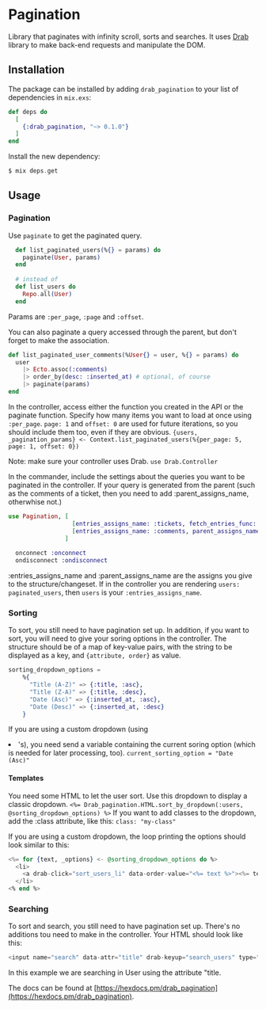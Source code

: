 # Pagination

Library that paginates with infinity scroll, sorts and searches. It uses [Drab](https://github.com/grych/drab) library to make back-end requests and manipulate the DOM.

## Installation

The package can be installed by adding `drab_pagination` to your list of dependencies in `mix.exs`:

```elixir
def deps do
  [
    {:drab_pagination, "~> 0.1.0"}
  ]
end
```

Install the new dependency:
```elixir
$ mix deps.get
```

## Usage

### Pagination

Use `paginate` to get the paginated query.
```elixir
  def list_paginated_users(%{} = params) do
    paginate(User, params)
  end
  
  # instead of
  def list_users do
    Repo.all(User)
  end
```
Params are `:per_page`, `:page` and `:offset`.

You can also paginate a query accessed through the parent, but don't forget to make the association.
```elixir
def list_paginated_user_comments(%User{} = user, %{} = params) do
  user
    |> Ecto.assoc(:comments)
    |> order_by(desc: :inserted_at) # optional, of course
    |> paginate(params)
end
```

In the controller, access either the function you created in the API or the paginate function. Specify how many items you want to load at once using `:per_page`. `page: 1` and `offset: 0` are used for future iterations, so you should include them too, even if they are obvious.
`{users, _pagination_params} <- Context.list_paginated_users(%{per_page: 5, page: 1, offset: 0})`

Note: make sure your controller uses Drab.
`use Drab.Controller`

In the commander, include the settings about the queries you want to be paginated in the controller. If your query is generated from the parent (such as the comments of a ticket, then you need to add :parent_assigns_name, otherwhise not.)
```elixir
use Pagination, [
                  [entries_assigns_name: :tickets, fetch_entries_func: &Context.list_paginated_users/1],
                  [entries_assigns_name: :comments, parent_assigns_name: :ticket, fetch_entries_func: &Context.list_paginated_user_comments/2]
                ]
  
  onconnect :onconnect
  ondisconnect :ondisconnect
```
:entries_assigns_name and :parent_assigns_name are the assigns you give to the structure/changeset. If in the controller you are rendering `users: paginated_users`, then `users` is your `:entries_assigns_name`.

### Sorting

To sort, you still need to have pagination set up.
In addition, if you want to sort, you will need to give your soring options in the controller. The structure should be of a map of key-value pairs, with the string to be displayed as a key, and `{attribute, order}` as value.
```elixir
sorting_dropdown_options = 
    %{
      "Title (A-Z)" => {:title, :asc},
      "Title (Z-A)" => {:title, :desc},
      "Date (Asc)" => {:inserted_at, :asc},
      "Date (Desc)" => {:inserted_at, :desc}
    }
```
If you are using a custom dropdown (using <li>'s), you need send a variable containing the current soring option (which is needed for later processing, too).
`current_sorting_option = "Date (Asc)"`

#### Templates

You need some HTML to let the user sort. Use this dropdown to display a classic dropdown.
`<%= Drab_pagination.HTML.sort_by_dropdown(:users, @sorting_dropdown_options) %>`
If you want to add classes to the dropdown, add the :class attribute, like this: `class: "my-class"`
 
If you are using a custom dropdown, the loop printing the options should look similar to this:
```elixir
<%= for {text, _options} <- @sorting_dropdown_options do %>
  <li>
    <a drab-click="sort_users_li" data-order-value="<%= text %>"><%= text %></a>
  </li>
<% end %>
```

### Searching

To sort and search, you still need to have pagination set up.
There's no additions tou need to make in the controller. Your HTML should look like this:

```elixir
<input name="search" data-attr="title" drab-keyup="search_users" type="text"> </input>
```
In this example we are searching in User using the attribute "title.


The docs can be found at [https://hexdocs.pm/drab_pagination](https://hexdocs.pm/drab_pagination).

